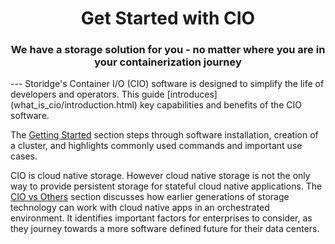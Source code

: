 <center><h1>Get Started with CIO</h1></center>
<center><h3>We have a storage solution for you - no matter where you are in your containerization journey</h3></center>
---
Storidge's Container I/O (CIO) software is designed to simplify the life of developers and operators. This guide [introduces](what_is_cio/introduction.html) key capabilities and benefits of the CIO software.

The [Getting Started](/getting_started/install.html) section steps through software installation, creation of a cluster, and highlights commonly used commands and important use cases.

CIO is cloud native storage. However cloud native storage is not the only way to provide persistent storage for stateful cloud native applications. The [CIO vs Others](cio_vs_others/overview.html) section discusses how earlier generations of storage technology can work with cloud native apps in an orchestrated environment. It identifies important factors for enterprises to consider, as they journey towards a more software defined future for their data centers.
